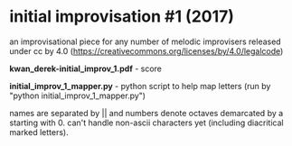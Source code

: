 # initial improvisation #1 (2017)
an improvisational piece for any number of melodic improvisers released under cc by 4.0 (https://creativecommons.org/licenses/by/4.0/legalcode)

**kwan_derek-initial_improv_1.pdf** - score


**initial_improv_1_mapper.py** - python script to help map letters (run by "python initial_improv_1_mapper.py")

names are separated by || and numbers denote octaves demarcated by a starting with 0. can't handle non-ascii characters yet (including diacritical marked letters).


